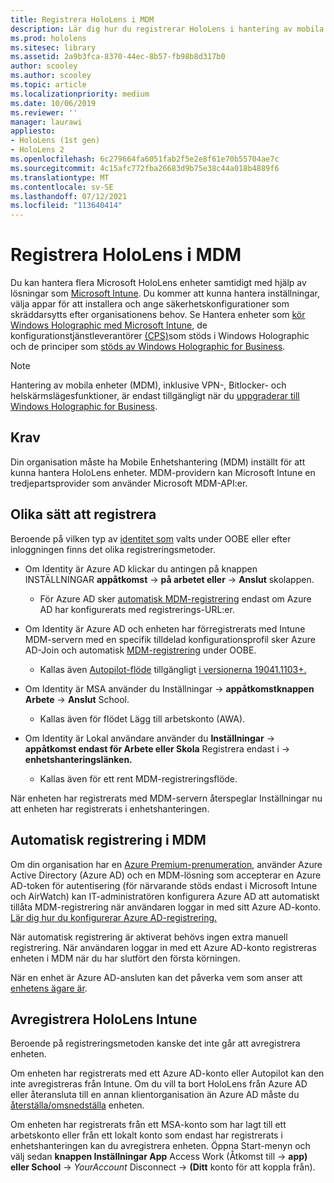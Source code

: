 ```yaml
---
title: Registrera HoloLens i MDM
description: Lär dig hur du registrerar HoloLens i hantering av mobila enheter (MDM) för enklare hantering av flera enheter.
ms.prod: hololens
ms.sitesec: library
ms.assetid: 2a9b3fca-8370-44ec-8b57-fb98b8d317b0
author: scooley
ms.author: scooley
ms.topic: article
ms.localizationpriority: medium
ms.date: 10/06/2019
ms.reviewer: ''
manager: laurawi
appliesto:
- HoloLens (1st gen)
- HoloLens 2
ms.openlocfilehash: 6c279664fa6051fab2f5e2e8f61e70b55704ae7c
ms.sourcegitcommit: 4c15afc772fba26683d9b75e38c44a018b4889f6
ms.translationtype: MT
ms.contentlocale: sv-SE
ms.lasthandoff: 07/12/2021
ms.locfileid: "113640414"
---
```

# <a name="enroll-hololens-in-mdm"></a>Registrera HoloLens i MDM

Du kan hantera flera Microsoft HoloLens enheter samtidigt med hjälp av lösningar som [Microsoft Intune](/intune/windows-holographic-for-business). Du kommer att kunna hantera inställningar, välja appar för att installera och ange säkerhetskonfigurationer som skräddarsytts efter organisationens behov. Se Hantera enheter som [kör Windows Holographic med Microsoft Intune](/intune/windows-holographic-for-business), de konfigurationstjänstleverantörer [(CPS)](https://msdn.microsoft.com/windows/hardware/commercialize/customize/mdm/configuration-service-provider-reference#hololens)som stöds i Windows Holographic och de principer som [stöds av Windows Holographic for Business](https://msdn.microsoft.com/windows/hardware/commercialize/customize/mdm/policy-configuration-service-provider#hololenspolicies).

> [!NOTE]
> Hantering av mobila enheter (MDM), inklusive VPN-, Bitlocker- och helskärmslägesfunktioner, är endast tillgängligt när du [uppgraderar till Windows Holographic for Business](hololens1-upgrade-enterprise.md).

## <a name="requirements"></a>Krav

 Din organisation måste ha Mobile Enhetshantering (MDM) inställt för att kunna hantera HoloLens enheter. MDM-providern kan Microsoft Intune en tredjepartsprovider som använder Microsoft MDM-API:er.
 
## <a name="different-ways-to-enroll"></a>Olika sätt att registrera

Beroende på vilken typ av [identitet som](hololens-identity.md) valts under OOBE eller efter inloggningen finns det olika registreringsmetoder.

- Om Identity är Azure AD klickar du antingen på knappen INSTÄLLNINGAR **appåtkomst**  ->  **på arbetet eller**  ->  **Anslut** skolappen.
    - För Azure AD sker [automatisk MDM-registrering](hololens-enroll-mdm.md#auto-enrollment-in-mdm) endast om Azure AD har konfigurerats med registrerings-URL:er.
     
- Om Identity är Azure AD och enheten har förregistrerats med Intune MDM-servern med en specifik tilldelad konfigurationsprofil sker Azure AD-Join och automatisk [MDM-registrering](hololens-enroll-mdm.md#auto-enrollment-in-mdm) under OOBE.
    - Kallas även [Autopilot-flöde](hololens2-autopilot.md) tillgängligt [i versionerna 19041.1103+.](hololens-release-notes.md#windows-holographic-version-2004)
    

- Om Identity är MSA använder du Inställningar  ->  **appåtkomstknappen Arbete**  ->  **Anslut** School.
    - Kallas även för flödet Lägg till arbetskonto (AWA).
- Om Identity är Lokal användare använder du **Inställningar**  ->  **appåtkomst endast för Arbete eller Skola** Registrera endast i  ->  **enhetshanteringslänken.**
    - Kallas även för ett rent MDM-registreringsflöde.

När enheten har registrerats med MDM-servern återspeglar Inställningar nu att enheten har registrerats i enhetshanteringen.

## <a name="auto-enrollment-in-mdm"></a>Automatisk registrering i MDM

Om din organisation har en [Azure Premium-prenumeration](https://azure.microsoft.com/overview/), använder Azure Active Directory (Azure AD) och en MDM-lösning som accepterar en Azure AD-token för autentisering (för närvarande stöds endast i Microsoft Intune och AirWatch) kan IT-administratören konfigurera Azure AD att automatiskt tillåta MDM-registrering när användaren loggar in med sitt Azure AD-konto. [Lär dig hur du konfigurerar Azure AD-registrering.](/mem/intune/enrollment/windows-enroll#enable-windows-10-automatic-enrollment)

När automatisk registrering är aktiverat behövs ingen extra manuell registrering. När användaren loggar in med ett Azure AD-konto registreras enheten i MDM när du har slutfört den första körningen.

När en enhet är Azure AD-ansluten kan det påverka vem som anser att [enhetens ägare är](security-adminless-os.md#device-owner).

## <a name="unenroll-hololens-from-intune"></a>Avregistrera HoloLens Intune

Beroende på registreringsmetoden kanske det inte går att avregistrera enheten.

Om enheten har registrerats med ett Azure AD-konto eller Autopilot kan den inte avregistreras från Intune. Om du vill ta bort HoloLens från Azure AD eller återansluta till en annan klientorganisation än Azure AD måste du [återställa/omsnedställa](hololens-recovery.md#reset-the-device) enheten.

Om enheten har registrerats från ett MSA-konto som har lagt till ett arbetskonto eller från ett lokalt konto som endast har registrerats i enhetshanteringen kan du avregistrera enheten. Öppna Start-menyn och välj sedan **knappen Inställningar App** Access Work (Åtkomst till  ->  **app) eller School**  ->  *YourAccount* Disconnect  ->  **(Ditt** konto för att koppla från).